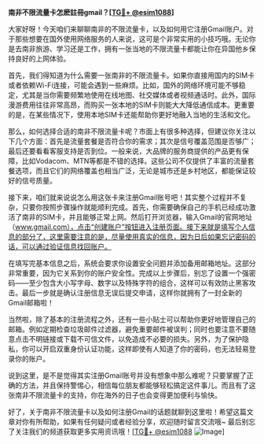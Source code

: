 **南非不限流量卡怎麽註冊gmail？[[TG💪+ @esim1088](https://t.me/s/esim1088)]**

大家好呀！今天咱们来聊聊南非的不限流量卡，以及如何用它注册Gmail账户。对于那些想要在国外使用网络服务的人来说，这可是个非常实用的小技巧哦。无论你是去南非旅游、学习还是工作，拥有一张当地的不限流量卡都能让你在异国他乡保持良好的上网体验。

首先，我们得知道为什么需要一张南非的不限流量卡。如果你直接用国内的SIM卡或者依赖Wi-Fi连接，可能会遇到一些麻烦。比如，国外的网络环境可能不够稳定，尤其是当你需要频繁地使用在线地图、社交媒体或者视频通话时。此外，国际漫游费用往往非常高昂，而购买一张本地的SIM卡则能大大降低通信成本。更重要的是，在某些情况下，使用本地SIM卡还能帮助你更好地融入当地的生活和文化。

那么，如何选择合适的南非不限流量卡呢？市面上有很多种选择，但建议你关注以下几个方面：首先是流量套餐是否符合你的需求；其次是信号覆盖范围是否够广；最后还要看看客服支持是否到位。一般来说，大品牌的服务商提供的产品更有保障，比如Vodacom、MTN等都是不错的选择。这些公司不仅提供了丰富的流量套餐选项，而且它们的网络覆盖也相当广泛，无论是城市还是乡村地区，都能保证较好的信号质量。

接下来，咱们就来说说怎么用这张卡来注册Gmail账号吧！其实整个过程并不复杂，只要你按照步骤操作就能顺利完成。首先，你需要确保自己的手机已经成功激活了南非的SIM卡，并且能够正常上网。然后打开浏览器，输入Gmail的官网地址（www.gmail.com），点击“创建账户”按钮进入注册页面。接下来就是填写个人信息的部分了，这里需要注意的是，尽量使用真实的信息，因为日后如果忘记密码的话，可以通过验证信息找回账户。

在填写完基本信息之后，系统会要求你设置安全问题并添加备用邮箱地址。这部分非常重要，因为它关系到你的账户安全性。完成以上步骤后，别忘了设置一个强密码——至少包含大小写字母、数字以及特殊字符的组合，这样可以有效防止黑客攻击。最后一步就是确认注册信息无误后提交申请，这样你就拥有了一封全新的Gmail邮箱啦！

当然啦，除了基本的注册流程之外，还有一些小贴士可以帮助你更好地管理自己的邮箱。例如定期检查垃圾邮件过滤器，避免重要邮件被误判；同时也要注意不要随意点击不明链接或下载不可信文件，以免造成不必要的损失。另外，为了保护隐私，你可以开启双重身份认证功能，这样即使有人知道了你的密码，也无法轻易登录你的账户。

说到这里，是不是觉得其实注册Gmail账号并没有想象中那么难呢？只要掌握了正确的方法，并且保持警惕心，相信每位朋友都能够轻松搞定这件事儿。而且有了这张南非不限流量卡的支持，你在海外的日子也会变得更加便利与愉快。

好了，关于南非不限流量卡以及如何注册Gmail的话题就聊到这里啦！希望这篇文章对你有所帮助，如果有任何疑问或者经验分享，欢迎随时留言交流哦~ 最后别忘了关注我们的频道获取更多实用资讯哦！[[TG💪+ @esim1088](https://t.me/s/esim1088) ![Image](https://i.postimg.cc/4NQfJmqS/Snipaste-2025-05-13-00-14-12.png)]